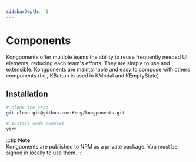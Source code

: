 ```yaml
---
sidebarDepth: -1
---
```

# Components

Kongponents offer multiple teams the ability to reuse frequently needed UI elements,
reducing each team's efforts. They are simple to use and extensible. Kongponents 
are maintainable and easy to compose with others components (i.e,, KButton is used in KModal and KEmptyState). 

## Installation
```bash
# clone the repo
git clone git@github.com:Kong/kongponents.git

# Install node modules
yarn
```

:::tip
**Note**   
Kongponents are published to NPM as a private package. You must be
signed in locally to use them.
:::
